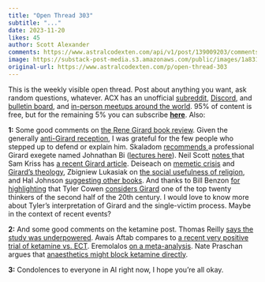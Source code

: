 ```yaml
---
title: "Open Thread 303"
subtitle: "..."
date: 2023-11-20
likes: 45
author: Scott Alexander
comments: https://www.astralcodexten.com/api/v1/post/139009203/comments?&all_comments=true
image: https://substack-post-media.s3.amazonaws.com/public/images/1a831b64-8d85-4e96-bd61-4a5475c2816f_251x255.png
original-url: https://www.astralcodexten.com/p/open-thread-303
---
```

This is the weekly visible open thread. Post about anything you want, ask random questions, whatever. ACX has an unofficial [subreddit](https://www.reddit.com/r/slatestarcodex/), [Discord](https://discord.gg/RTKtdut), and [bulletin board](https://www.datasecretslox.com/index.php), and [in-person meetups around the world](https://www.lesswrong.com/community?filters%5B0%5D=SSC). 95% of content is free, but for the remaining 5% you can subscribe **[here](https://astralcodexten.substack.com/subscribe?)**. Also:

**1:** Some good comments on [the Rene Girard book review](/p/book-review-i-saw-satan-fall-like). Given the generally [anti-Girard reception](/p/book-review-i-saw-satan-fall-like/comment/43802546), I was grateful for the few people who stepped up to defend or explain him. Skaladom [recommends ](/p/book-review-i-saw-satan-fall-like/comment/43957553)a professional Girard exegete named Johnathan Bi ([lectures here](https://johnathanbi.com/lectures)). Neil Scott [notes ](/p/open-thread-303/comment/43963909)that Sam Kriss has [a recent Girard article](https://harpers.org/archive/2023/11/overwhelming-and-collective-murder-rene-girard/). Deiseach on [memetic crisis](/p/book-review-i-saw-satan-fall-like/comment/43878793) and [Girard’s theology](/p/book-review-i-saw-satan-fall-like/comment/43841811), Zbigniew Lukasiak on [the social usefulness of religion](/p/book-review-i-saw-satan-fall-like/comment/43834757), and Hal Johnson [suggesting other books](/p/book-review-i-saw-satan-fall-like/comment/43810464). And thanks to Bill Benzon [for highlighting](/p/book-review-i-saw-satan-fall-like/comment/43806386) that Tyler Cowen [considers Girard](https://marginalrevolution.com/marginalrevolution/2018/03/contributions-rene-girard.html) one of the top twenty thinkers of the second half of the 20th century. I would love to know more about Tyler’s interpretation of Girard and the single-victim process. Maybe in the context of recent events?

**2:** And some good comments on the ketamine post. Thomas Reilly [says the study was underpowered](https://rationalpsychiatry.substack.com/p/the-powerful-and-the-damned). Awais Aftab compares to [a recent very positive trial of ketamine vs. ECT](https://awaisaftab.substack.com/p/is-ketamine-as-good-as-placebo-or). Eremolalos [on a meta-analysis](/p/does-anaesthesia-prove-ketamine-placebo/comment/43664284). Nate Praschan argues that [anaesthetics might block ketamine directly](/p/does-anaesthesia-prove-ketamine-placebo/comment/43662475).

**3:** Condolences to everyone in AI right now, I hope you’re all okay.
